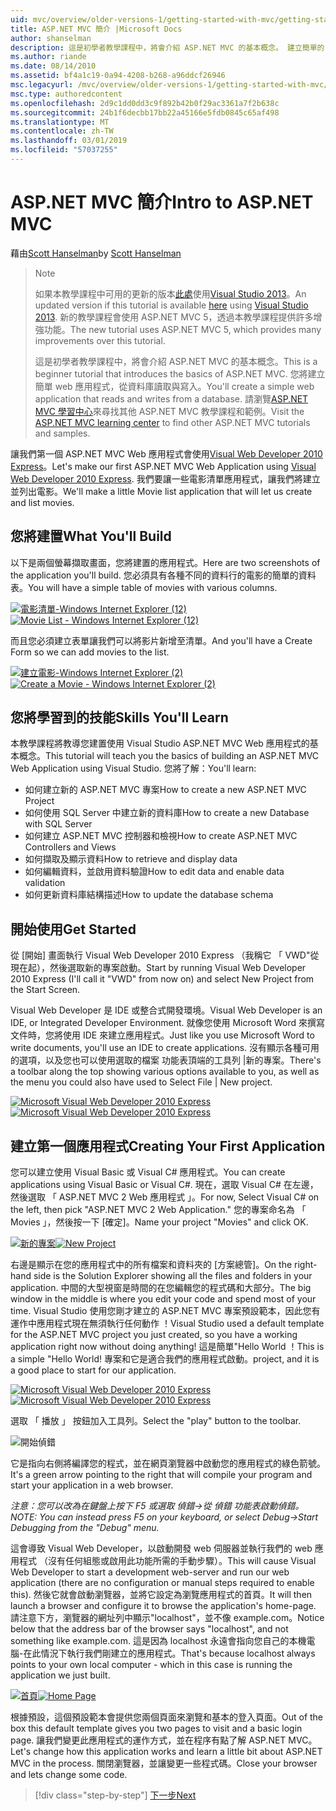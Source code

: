 ```yaml
---
uid: mvc/overview/older-versions-1/getting-started-with-mvc/getting-started-with-mvc-part1
title: ASP.NET MVC 簡介 |Microsoft Docs
author: shanselman
description: 這是初學者教學課程中，將會介紹 ASP.NET MVC 的基本概念。 建立簡單的 web 應用程式，從資料庫讀取與寫入。
ms.author: riande
ms.date: 08/14/2010
ms.assetid: bf4a1c19-0a94-4208-b268-a96ddcf26946
msc.legacyurl: /mvc/overview/older-versions-1/getting-started-with-mvc/getting-started-with-mvc-part1
msc.type: authoredcontent
ms.openlocfilehash: 2d9c1dd0dd3c9f892b42b0f29ac3361a7f2b638c
ms.sourcegitcommit: 24b1f6decbb17bb22a45166e5fdb0845c65af498
ms.translationtype: MT
ms.contentlocale: zh-TW
ms.lasthandoff: 03/01/2019
ms.locfileid: "57037255"
---
```

<a name="intro-to-aspnet-mvc"></a><span data-ttu-id="7a262-104">ASP.NET MVC 簡介</span><span class="sxs-lookup"><span data-stu-id="7a262-104">Intro to ASP.NET MVC</span></span>
====================
<span data-ttu-id="7a262-105">藉由[Scott Hanselman](https://github.com/shanselman)</span><span class="sxs-lookup"><span data-stu-id="7a262-105">by [Scott Hanselman](https://github.com/shanselman)</span></span>

> > [!NOTE]
> > <span data-ttu-id="7a262-106">如果本教學課程中可用的更新的版本[此處](../../getting-started/introduction/getting-started.md)使用[Visual Studio 2013](https://my.visualstudio.com/Downloads?q=visual%20studio%202013)。</span><span class="sxs-lookup"><span data-stu-id="7a262-106">An updated version if this tutorial is available [here](../../getting-started/introduction/getting-started.md) using [Visual Studio 2013](https://my.visualstudio.com/Downloads?q=visual%20studio%202013).</span></span> <span data-ttu-id="7a262-107">新的教學課程會使用 ASP.NET MVC 5，透過本教學課程提供許多增強功能。</span><span class="sxs-lookup"><span data-stu-id="7a262-107">The new tutorial uses ASP.NET MVC 5, which provides many improvements over this tutorial.</span></span>
>
>
> <span data-ttu-id="7a262-108">這是初學者教學課程中，將會介紹 ASP.NET MVC 的基本概念。</span><span class="sxs-lookup"><span data-stu-id="7a262-108">This is a beginner tutorial that introduces the basics of ASP.NET MVC.</span></span> <span data-ttu-id="7a262-109">您將建立簡單 web 應用程式，從資料庫讀取與寫入。</span><span class="sxs-lookup"><span data-stu-id="7a262-109">You'll create a simple web application that reads and writes from a database.</span></span> <span data-ttu-id="7a262-110">請瀏覽[ASP.NET MVC 學習中心](../../../index.md)來尋找其他 ASP.NET MVC 教學課程和範例。</span><span class="sxs-lookup"><span data-stu-id="7a262-110">Visit the [ASP.NET MVC learning center](../../../index.md) to find other ASP.NET MVC tutorials and samples.</span></span>


<span data-ttu-id="7a262-111">讓我們第一個 ASP.NET MVC Web 應用程式會使用[Visual Web Developer 2010 Express](https://www.microsoft.com/express/Web/)。</span><span class="sxs-lookup"><span data-stu-id="7a262-111">Let's make our first ASP.NET MVC Web Application using [Visual Web Developer 2010 Express](https://www.microsoft.com/express/Web/).</span></span> <span data-ttu-id="7a262-112">我們要讓一些電影清單應用程式，讓我們將建立並列出電影。</span><span class="sxs-lookup"><span data-stu-id="7a262-112">We'll make a little Movie list application that will let us create and list movies.</span></span>

## <a name="what-youll-build"></a><span data-ttu-id="7a262-113">您將建置</span><span class="sxs-lookup"><span data-stu-id="7a262-113">What You'll Build</span></span>

<span data-ttu-id="7a262-114">以下是兩個螢幕擷取畫面，您將建置的應用程式。</span><span class="sxs-lookup"><span data-stu-id="7a262-114">Here are two screenshots of the application you'll build.</span></span> <span data-ttu-id="7a262-115">您必須具有各種不同的資料行的電影的簡單的資料表。</span><span class="sxs-lookup"><span data-stu-id="7a262-115">You will have a simple table of movies with various columns.</span></span>

<span data-ttu-id="7a262-116">[![電影清單-Windows Internet Explorer (12)](getting-started-with-mvc-part1/_static/image2.png)](getting-started-with-mvc-part1/_static/image1.png)</span><span class="sxs-lookup"><span data-stu-id="7a262-116">[![Movie List - Windows Internet Explorer (12)](getting-started-with-mvc-part1/_static/image2.png)](getting-started-with-mvc-part1/_static/image1.png)</span></span>

<span data-ttu-id="7a262-117">而且您必須建立表單讓我們可以將影片新增至清單。</span><span class="sxs-lookup"><span data-stu-id="7a262-117">And you'll have a Create Form so we can add movies to the list.</span></span>

<span data-ttu-id="7a262-118">[![建立電影-Windows Internet Explorer (2)](getting-started-with-mvc-part1/_static/image4.png)](getting-started-with-mvc-part1/_static/image3.png)</span><span class="sxs-lookup"><span data-stu-id="7a262-118">[![Create a Movie - Windows Internet Explorer (2)](getting-started-with-mvc-part1/_static/image4.png)](getting-started-with-mvc-part1/_static/image3.png)</span></span>

## <a name="skills-youll-learn"></a><span data-ttu-id="7a262-119">您將學習到的技能</span><span class="sxs-lookup"><span data-stu-id="7a262-119">Skills You'll Learn</span></span>

<span data-ttu-id="7a262-120">本教學課程將教導您建置使用 Visual Studio ASP.NET MVC Web 應用程式的基本概念。</span><span class="sxs-lookup"><span data-stu-id="7a262-120">This tutorial will teach you the basics of building an ASP.NET MVC Web Application using Visual Studio.</span></span> <span data-ttu-id="7a262-121">您將了解：</span><span class="sxs-lookup"><span data-stu-id="7a262-121">You'll learn:</span></span>

- <span data-ttu-id="7a262-122">如何建立新的 ASP.NET MVC 專案</span><span class="sxs-lookup"><span data-stu-id="7a262-122">How to create a new ASP.NET MVC Project</span></span>
- <span data-ttu-id="7a262-123">如何使用 SQL Server 中建立新的資料庫</span><span class="sxs-lookup"><span data-stu-id="7a262-123">How to create a new Database with SQL Server</span></span>
- <span data-ttu-id="7a262-124">如何建立 ASP.NET MVC 控制器和檢視</span><span class="sxs-lookup"><span data-stu-id="7a262-124">How to create ASP.NET MVC Controllers and Views</span></span>
- <span data-ttu-id="7a262-125">如何擷取及顯示資料</span><span class="sxs-lookup"><span data-stu-id="7a262-125">How to retrieve and display data</span></span>
- <span data-ttu-id="7a262-126">如何編輯資料，並啟用資料驗證</span><span class="sxs-lookup"><span data-stu-id="7a262-126">How to edit data and enable data validation</span></span>
- <span data-ttu-id="7a262-127">如何更新資料庫結構描述</span><span class="sxs-lookup"><span data-stu-id="7a262-127">How to update the database schema</span></span>

## <a name="get-started"></a><span data-ttu-id="7a262-128">開始使用</span><span class="sxs-lookup"><span data-stu-id="7a262-128">Get Started</span></span>

<span data-ttu-id="7a262-129">從 [開始] 畫面執行 Visual Web Developer 2010 Express （我稱它 「 VWD"從現在起），然後選取新的專案啟動。</span><span class="sxs-lookup"><span data-stu-id="7a262-129">Start by running Visual Web Developer 2010 Express (I'll call it "VWD" from now on) and select New Project from the Start Screen.</span></span>

<span data-ttu-id="7a262-130">Visual Web Developer 是 IDE 或整合式開發環境。</span><span class="sxs-lookup"><span data-stu-id="7a262-130">Visual Web Developer is an IDE, or Integrated Developer Environment.</span></span> <span data-ttu-id="7a262-131">就像您使用 Microsoft Word 來撰寫文件時，您將使用 IDE 來建立應用程式。</span><span class="sxs-lookup"><span data-stu-id="7a262-131">Just like you use Microsoft Word to write documents, you'll use an IDE to create applications.</span></span> <span data-ttu-id="7a262-132">沒有顯示各種可用的選項，以及您也可以使用選取的檔案 功能表頂端的工具列 |新的專案。</span><span class="sxs-lookup"><span data-stu-id="7a262-132">There's a toolbar along the top showing various options available to you, as well as the menu you could also have used to Select File | New project.</span></span>

<span data-ttu-id="7a262-133">[![Microsoft Visual Web Developer 2010 Express](getting-started-with-mvc-part1/_static/image6.png)](getting-started-with-mvc-part1/_static/image5.png)</span><span class="sxs-lookup"><span data-stu-id="7a262-133">[![Microsoft Visual Web Developer 2010 Express](getting-started-with-mvc-part1/_static/image6.png)](getting-started-with-mvc-part1/_static/image5.png)</span></span>

## <a name="creating-your-first-application"></a><span data-ttu-id="7a262-134">建立第一個應用程式</span><span class="sxs-lookup"><span data-stu-id="7a262-134">Creating Your First Application</span></span>

<span data-ttu-id="7a262-135">您可以建立使用 Visual Basic 或 Visual C# 應用程式。</span><span class="sxs-lookup"><span data-stu-id="7a262-135">You can create applications using Visual Basic or Visual C#.</span></span> <span data-ttu-id="7a262-136">現在，選取 Visual C# 在左邊，然後選取 「 ASP.NET MVC 2 Web 應用程式 」。</span><span class="sxs-lookup"><span data-stu-id="7a262-136">For now, Select Visual C# on the left, then pick "ASP.NET MVC 2 Web Application."</span></span> <span data-ttu-id="7a262-137">您的專案命名為 「 Movies 」，然後按一下 [確定]。</span><span class="sxs-lookup"><span data-stu-id="7a262-137">Name your project "Movies" and click OK.</span></span>

<span data-ttu-id="7a262-138">[![新的專案](getting-started-with-mvc-part1/_static/image8.png)](getting-started-with-mvc-part1/_static/image7.png)</span><span class="sxs-lookup"><span data-stu-id="7a262-138">[![New Project](getting-started-with-mvc-part1/_static/image8.png)](getting-started-with-mvc-part1/_static/image7.png)</span></span>

<span data-ttu-id="7a262-139">右邊是顯示在您的應用程式中的所有檔案和資料夾的 [方案總管]。</span><span class="sxs-lookup"><span data-stu-id="7a262-139">On the right-hand side is the Solution Explorer showing all the files and folders in your application.</span></span> <span data-ttu-id="7a262-140">中間的大型視窗是時間的在您編輯您的程式碼和大部分。</span><span class="sxs-lookup"><span data-stu-id="7a262-140">The big window in the middle is where you edit your code and spend most of your time.</span></span> <span data-ttu-id="7a262-141">Visual Studio 使用您剛才建立的 ASP.NET MVC 專案預設範本，因此您有運作中應用程式現在無須執行任何動作 ！</span><span class="sxs-lookup"><span data-stu-id="7a262-141">Visual Studio used a default template for the ASP.NET MVC project you just created, so you have a working application right now without doing anything!</span></span> <span data-ttu-id="7a262-142">這是簡單"Hello World ！</span><span class="sxs-lookup"><span data-stu-id="7a262-142">This is a simple "Hello World!</span></span> <span data-ttu-id="7a262-143">專案和它是適合我們的應用程式啟動。</span><span class="sxs-lookup"><span data-stu-id="7a262-143">project, and it is a good place to start for our application.</span></span>

<span data-ttu-id="7a262-144">[![Microsoft Visual Web Developer 2010 Express](getting-started-with-mvc-part1/_static/image10.png)](getting-started-with-mvc-part1/_static/image9.png)</span><span class="sxs-lookup"><span data-stu-id="7a262-144">[![Microsoft Visual Web Developer 2010 Express](getting-started-with-mvc-part1/_static/image10.png)](getting-started-with-mvc-part1/_static/image9.png)</span></span>

<span data-ttu-id="7a262-145">選取 「 播放 」 按鈕加入工具列。</span><span class="sxs-lookup"><span data-stu-id="7a262-145">Select the "play" button to the toolbar.</span></span>

![開始偵錯](getting-started-with-mvc-part1/_static/image11.png)

<span data-ttu-id="7a262-147">它是指向右側將編譯您的程式，並在網頁瀏覽器中啟動您的應用程式的綠色箭號。</span><span class="sxs-lookup"><span data-stu-id="7a262-147">It's a green arrow pointing to the right that will compile your program and start your application in a web browser.</span></span>

<span data-ttu-id="7a262-148">*注意：您可以改為在鍵盤上按下 F5 或選取 偵錯-&gt;從 偵錯 功能表啟動偵錯。*</span><span class="sxs-lookup"><span data-stu-id="7a262-148">*NOTE: You can instead press F5 on your keyboard, or select Debug-&gt;Start Debugging from the "Debug" menu.*</span></span>

<span data-ttu-id="7a262-149">這會導致 Visual Web Developer，以啟動開發 web 伺服器並執行我們的 web 應用程式 （沒有任何組態或啟用此功能所需的手動步驟）。</span><span class="sxs-lookup"><span data-stu-id="7a262-149">This will cause Visual Web Developer to start a development web-server and run our web application (there are no configuration or manual steps required to enable this).</span></span> <span data-ttu-id="7a262-150">然後它就會啟動瀏覽器，並將它設定為瀏覽應用程式的首頁。</span><span class="sxs-lookup"><span data-stu-id="7a262-150">It will then launch a browser and configure it to browse the application's home-page.</span></span> <span data-ttu-id="7a262-151">請注意下方，瀏覽器的網址列中顯示"localhost"，並不像 example.com。</span><span class="sxs-lookup"><span data-stu-id="7a262-151">Notice below that the address bar of the browser says "localhost", and not something like example.com.</span></span> <span data-ttu-id="7a262-152">這是因為 localhost 永遠會指向您自己的本機電腦-在此情況下執行我們剛建立的應用程式。</span><span class="sxs-lookup"><span data-stu-id="7a262-152">That's because localhost always points to your own local computer - which in this case is running the application we just built.</span></span>

<span data-ttu-id="7a262-153">[![首頁](getting-started-with-mvc-part1/_static/image13.png)](getting-started-with-mvc-part1/_static/image12.png)</span><span class="sxs-lookup"><span data-stu-id="7a262-153">[![Home Page](getting-started-with-mvc-part1/_static/image13.png)](getting-started-with-mvc-part1/_static/image12.png)</span></span>

<span data-ttu-id="7a262-154">根據預設，這個預設範本會提供您兩個頁面來瀏覽和基本的登入頁面。</span><span class="sxs-lookup"><span data-stu-id="7a262-154">Out of the box this default template gives you two pages to visit and a basic login page.</span></span> <span data-ttu-id="7a262-155">讓我們變更此應用程式的運作方式，並在程序有點了解 ASP.NET MVC。</span><span class="sxs-lookup"><span data-stu-id="7a262-155">Let's change how this application works and learn a little bit about ASP.NET MVC in the process.</span></span> <span data-ttu-id="7a262-156">關閉瀏覽器，並讓變更一些程式碼。</span><span class="sxs-lookup"><span data-stu-id="7a262-156">Close your browser and lets change some code.</span></span>

> [!div class="step-by-step"]
> [<span data-ttu-id="7a262-157">下一步</span><span class="sxs-lookup"><span data-stu-id="7a262-157">Next</span></span>](getting-started-with-mvc-part2.md)
